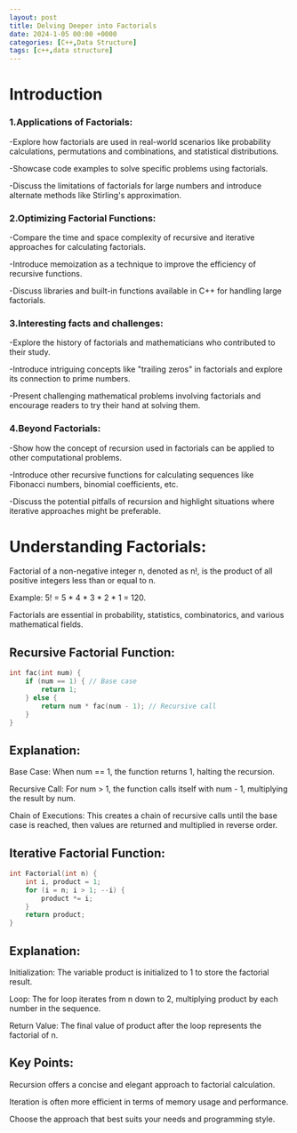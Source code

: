 ```yaml
---
layout: post
title: Delving Deeper into Factorials
date: 2024-1-05 00:00 +0000
categories: [C++,Data Structure]
tags: [c++,data structure]
---
```

# Introduction
### 1.Applications of Factorials:

-Explore how factorials are used in real-world scenarios like probability calculations, permutations and combinations, and statistical distributions.

-Showcase code examples to solve specific problems using factorials.

-Discuss the limitations of factorials for large numbers and introduce alternate methods like Stirling's approximation.

### 2.Optimizing Factorial Functions:

-Compare the time and space complexity of recursive and iterative approaches for calculating factorials.

-Introduce memoization as a technique to improve the efficiency of recursive functions.

-Discuss libraries and built-in functions available in C++ for handling large factorials.

### 3.Interesting facts and challenges:

-Explore the history of factorials and mathematicians who contributed to their study.

-Introduce intriguing concepts like "trailing zeros" in factorials and explore its connection to prime numbers.

-Present challenging mathematical problems involving factorials and encourage readers to try their hand at solving them.

### 4.Beyond Factorials:

-Show how the concept of recursion used in factorials can be applied to other computational problems.

-Introduce other recursive functions for calculating sequences like Fibonacci numbers, binomial coefficients, etc.

-Discuss the potential pitfalls of recursion and highlight situations where iterative approaches might be preferable.

# Understanding Factorials:
Factorial of a non-negative integer n, denoted as n!, is the product of all positive integers less than or equal to n.

Example: 5! = 5 * 4 * 3 * 2 * 1 = 120.

Factorials are essential in probability, statistics, combinatorics, and various mathematical fields.

## Recursive Factorial Function:
```c++
int fac(int num) {
    if (num == 1) { // Base case
        return 1;
    } else {
        return num * fac(num - 1); // Recursive call
    }
}
```

## Explanation:
Base Case: When num == 1, the function returns 1, halting the recursion.

Recursive Call: For num > 1, the function calls itself with num - 1, multiplying the result by num.

Chain of Executions: This creates a chain of recursive calls until the base case is reached, then values are returned and multiplied in reverse order.

## Iterative Factorial Function:
```c++
int Factorial(int n) {
    int i, product = 1;
    for (i = n; i > 1; --i) {
        product *= i;
    }
    return product;
}
```
## Explanation:
Initialization: The variable product is initialized to 1 to store the factorial result.

Loop: The for loop iterates from n down to 2, multiplying product by each number in the sequence.

Return Value: The final value of product after the loop represents the factorial of n.

## Key Points:
Recursion offers a concise and elegant approach to factorial calculation.

Iteration is often more efficient in terms of memory usage and performance.

Choose the approach that best suits your needs and programming style.